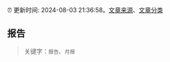 :alarm_clock: 更新时间: 2024-08-03 21:36:58。[文章来源](/README.md)、[文章分类](/TAGS.md)

## 报告


> 关键字：`报告`、`月报`



